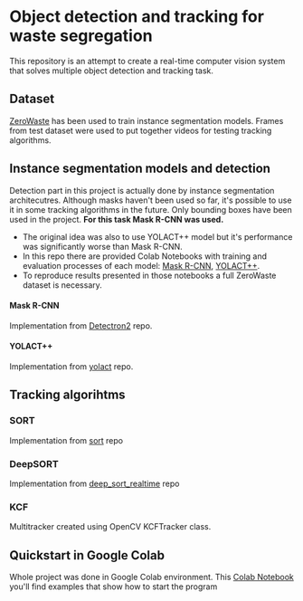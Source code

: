 # Object detection and tracking for waste segregation

This repository is an attempt to create a real-time computer vision system that solves multiple object detection and tracking task.

## Dataset
[ZeroWaste](https://github.com/dbash/zerowaste/) has been used to train instance segmentation models. Frames from test dataset were used to put together videos for testing tracking algorithms.

## Instance segmentation models and detection
Detection part in this project is actually done by instance segmentation architecutres. Although masks haven't been used so far, it's possible to use it in some tracking algorithms in the future. Only bounding boxes have been used in the project. **For this task Mask R-CNN was used.**


 - The original idea was also to use YOLACT++ model but it's performance was significantly worse than Mask R-CNN. 
 - In this repo there are provided Colab Notebooks with training and evaluation processes of each model: [Mask R-CNN](detection/maskrcnn/), [YOLACT++](detection/yolact++/).
- To reproduce results presented in those notebooks a full ZeroWaste dataset is necessary. 
#### Mask R-CNN
Implementation from [Detectron2](https://github.com/facebookresearch/detectron2) repo.
#### YOLACT++
Implementation from [yolact](https://github.com/dbolya/yolact) repo.
 
 ## Tracking algorihtms
 
 ### SORT
 Implementation from [sort](https://github.com/abewley/sort) repo
 
 ### DeepSORT
  Implementation from [deep_sort_realtime](https://github.com/levan92/deep_sort_realtime) repo
  
 ### KCF
Multitracker created using OpenCV KCFTracker class.

## Quickstart in Google Colab
Whole project was done in Google Colab environment. This [Colab Notebook](https://colab.research.google.com/drive/1SA4f0LhkRf6HNSk1X6s-yK0NZI2ly2Ex#scrollTo=2iLf2_sVnH4F) you'll find examples that show how to start the program

